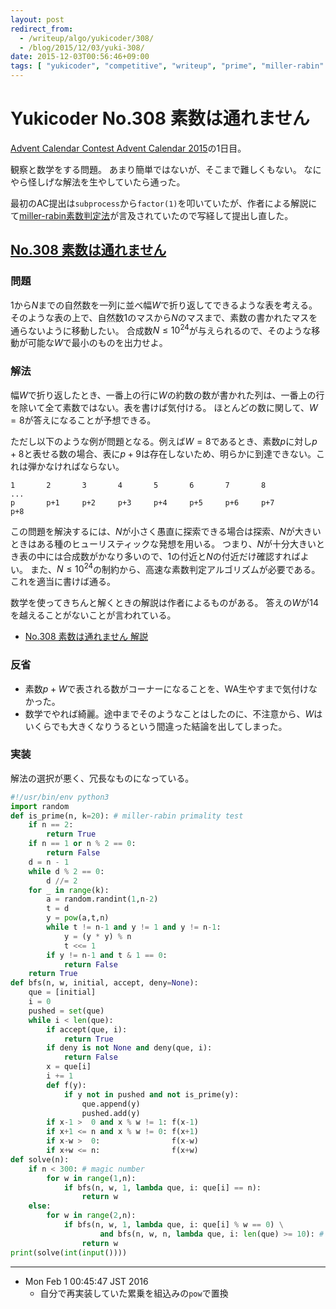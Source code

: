 ```yaml
---
layout: post
redirect_from:
  - /writeup/algo/yukicoder/308/
  - /blog/2015/12/03/yuki-308/
date: 2015-12-03T00:56:46+09:00
tags: [ "yukicoder", "competitive", "writeup", "prime", "miller-rabin" ]
---
```


# Yukicoder No.308 素数は通れません

[Advent Calendar Contest Advent Calendar 2015](http://www.adventar.org/calendars/912)の1日目。

観察と数学をする問題。
あまり簡単ではないが、そこまで難しくもない。
なにやら怪しげな解法を生やしていたら通った。

最初のAC提出は`subprocess`から`factor(1)`を叩いていたが、作者による解説にて[miller-rabin素数判定法](https://ja.wikipedia.org/wiki/%E3%83%9F%E3%83%A9%E3%83%BC%E2%80%93%E3%83%A9%E3%83%93%E3%83%B3%E7%B4%A0%E6%95%B0%E5%88%A4%E5%AE%9A%E6%B3%95)が言及されていたので写経して提出し直した。

<!-- more -->

## [No.308 素数は通れません](http://yukicoder.me/problems/840)

### 問題

$1$から$N$までの自然数を一列に並べ幅$W$で折り返してできるような表を考える。
そのような表の上で、自然数$1$のマスから$N$のマスまで、素数の書かれたマスを通らないように移動したい。
合成数$N \le 10^{24}$が与えられるので、そのような移動が可能な$W$で最小のものを出力せよ。

### 解法

幅$W$で折り返したとき、一番上の行に$W$の約数の数が書かれた列は、一番上の行を除いて全て素数ではない。表を書けば気付ける。
ほとんどの数に関して、$W = 8$が答えになることが予想できる。

ただし以下のような例が問題となる。例えば$W = 8$であるとき、素数$p$に対し$p+8$と表せる数の場合、表に$p+9$は存在しないため、明らかに到達できない。これは弾かなければならない。

``` plain
1       2       3       4       5       6       7       8
...
p       p+1     p+2     p+3     p+4     p+5     p+6     p+7
p+8
```

この問題を解決するには、$N$が小さく愚直に探索できる場合は探索、$N$が大きいときはある種のヒューリスティックな発想を用いる。
つまり、$N$が十分大きいとき表の中には合成数がかなり多いので、$1$の付近と$N$の付近だけ確認すればよい。
また、$N \le 10^{24}$の制約から、高速な素数判定アルゴリズムが必要である。
これを適当に書けば通る。


数学を使ってきちんと解くときの解説は作者によるものがある。
答えの$W$が$14$を越えることがないことが言われている。

-   [No.308 素数は通れません 解説](http://yukicoder.me/problems/840/editorial)

### 反省

-   素数$p+W$で表される数がコーナーになることを、WA生やすまで気付けなかった。
-   数学でやれば綺麗。途中までそのようなことはしたのに、不注意から、$W$はいくらでも大きくなりうるという間違った結論を出してしまった。

### 実装

解法の選択が悪く、冗長なものになっている。

``` python
#!/usr/bin/env python3
import random
def is_prime(n, k=20): # miller-rabin primality test
    if n == 2:
        return True
    if n == 1 or n % 2 == 0:
        return False
    d = n - 1
    while d % 2 == 0:
        d //= 2
    for _ in range(k):
        a = random.randint(1,n-2)
        t = d
        y = pow(a,t,n)
        while t != n-1 and y != 1 and y != n-1:
            y = (y * y) % n
            t <<= 1
        if y != n-1 and t & 1 == 0:
            return False
    return True
def bfs(n, w, initial, accept, deny=None):
    que = [initial]
    i = 0
    pushed = set(que)
    while i < len(que):
        if accept(que, i):
            return True
        if deny is not None and deny(que, i):
            return False
        x = que[i]
        i += 1
        def f(y):
            if y not in pushed and not is_prime(y):
                que.append(y)
                pushed.add(y)
        if x-1 >  0 and x % w != 1: f(x-1)
        if x+1 <= n and x % w != 0: f(x+1)
        if x-w >  0:                f(x-w)
        if x+w <= n:                f(x+w)
def solve(n):
    if n < 300: # magic number
        for w in range(1,n):
            if bfs(n, w, 1, lambda que, i: que[i] == n):
                return w
    else:
        for w in range(2,n):
            if bfs(n, w, 1, lambda que, i: que[i] % w == 0) \
                    and bfs(n, w, n, lambda que, i: len(que) >= 10): # magic number
                return w
print(solve(int(input())))
```

<hr>

-   Mon Feb  1 00:45:47 JST 2016
    -   自分で再実装していた累乗を組込みの`pow`で置換
